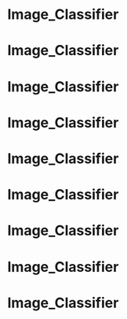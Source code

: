 # Image_Classifier
# Image_Classifier
# Image_Classifier
# Image_Classifier
# Image_Classifier
# Image_Classifier
# Image_Classifier
# Image_Classifier
# Image_Classifier
